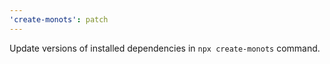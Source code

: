```yaml
---
'create-monots': patch
---
```


Update versions of installed dependencies in `npx create-monots` command.
